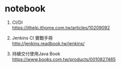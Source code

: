 notebook
===
1. CI/DI  
https://ithelp.ithome.com.tw/articles/10209092  

2. Jenkins CI 實戰手冊  
http://jenkins.readbook.tw/jenkins/  

3. 持續交付使用Java Book  
https://www.books.com.tw/products/0010827465  


